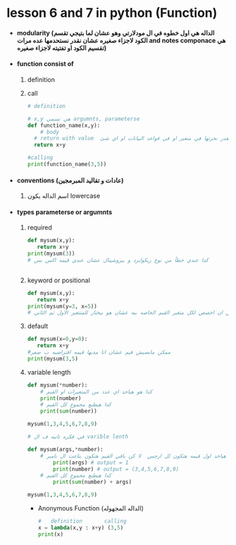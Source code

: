 # lesson 6 and 7 in python (Function)

- #### modularity (الداله هي اول خطوه في ال مودلارتي  وهو عشان لما بتيجي تقسم الكود لاجزاء صغيره  عشان نقدر نستحدمها عده مرات  and notes componace  هي تقسيم الكود او تفتيته لاجزاء صغيره)

- #### function consist of  

  1. definition 

  2. call

     ```python
     # definition
     
     # x,y هي تسمي argumnts, parameterse
     def function_name(x,y):
         # body
       # return with value  عشان نقدر نخزنها في متغير او في قواعد البيانات او اي شئ
       return x+y
     
     #calling
     print(function_name(3,5))
     ```

  

  

- ####  conventions  (عادات و تقاليد المبرمجين) 

  1. اسم الداله يكون lowercase 









- #### types parameterse or argumnts

  1. required 

     ```python
     def mysum(x,y):
        return x+y
     print(mysum(3))
     # كدا عندي خطأ من نوع ريكوايرد و بيزوشينال عشان عندي قيمه اكس بس 
        
     ```

     

  2. keyword or  positional

     ```python
     def mysum(x,y):
        return x+y
     print(mysum(y=3, x=5))
     # الغرض ان اخصص لكل متغير القيم الخاصه بيه عشان هو بيختار للمتتغير الاول ثم الثاني
     ```

     

  3. default 

     ```python
     def mysum(x=0,y=0):
        return x+y
     #ممكن مابصيش قيم عشان انا مديها قيمه افتراضيه ب صفر
     print(mysum(3,5)
     ```
  
     
  
  4. variable length
  
     ```python
     def mysum(*number):
         # كدا هو هياخد اي عدد من المتغيرات او القيم 
         print(number)
         # كدا هيطبع مجموع كل القيم
         print(sum(number))
     
     mysum(1,3,4,5,6,7,8,9)    
     
     # في فكره تانيه ف ال varible lenth
     
     def mysum(args,*number):
         # كدا هو هياخد اول قيمه هتكون لل ارجس  لا كن باقي القيم هتكون بتاعت ال نامبر
             print(args) # output = 1
             print(number) # output = (3,4,5,6,7,8,9)
         # كدا هيطبع مجموع كل القيم
             print(sum(number) + args)
     
     mysum(1,3,4,5,6,7,8,9)
     ```
  
     - Anonymous  Function (الداله المجهوله)
     
       ```python
       #   definition       calling
       x = lambda(x,y : x+y) (3,5)
       print(x)
       ```
     
       